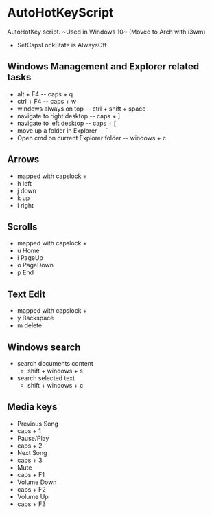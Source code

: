 # AutoHotKeyScript
AutoHotKey script. ~Used in Windows 10~ (Moved to Arch with i3wm)


- SetCapsLockState is AlwaysOff

## Windows Management and Explorer related tasks
 - alt + F4
 -- caps + q
 - ctrl + F4
 -- caps + w
 - windows always on top
 -- ctrl + shift + space
 - navigate to right desktop
 -- caps + ]
 - navigate to left desktop
 -- caps + [
 - move up a folder in Explorer
 -- `
 - Open cmd on current Explorer folder
 -- windows + c
  
## Arrows
 - mapped with capslock +
  - h left
  - j down
  - k up
  - l right
  
## Scrolls
 - mapped with capslock +
  - u Home
  - i PageUp
  - o PageDown
  - p End

## Text Edit
 - mapped with capslock +
  - y Backspace
  - m delete
  

## Windows search
  - search documents content
    - shift + windows + s
  - search selected text
    - shift + windows + c

## Media keys
 - Previous Song
  - caps + 1
 - Pause/Play
  - caps + 2
 - Next Song
  - caps + 3
 - Mute
  - caps + F1
 - Volume Down
  - caps + F2
 - Volume Up
  - caps + F3
